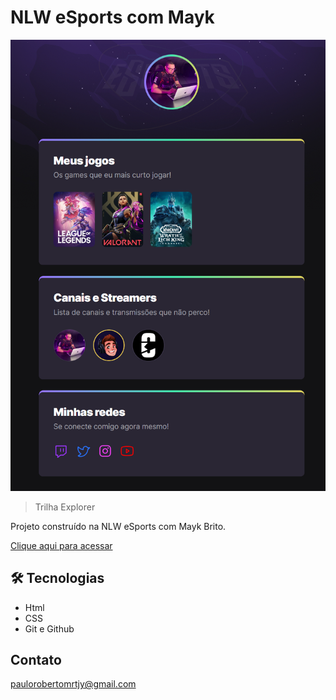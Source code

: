 # NLW eSports com Mayk

![preview](./.github/preview.png)

>Trilha Explorer

Projeto construído na NLW eSports com Mayk Brito.

[Clique aqui para acessar](https://juniormrtjy.github.io/NLW-eSports/)

## 🛠 Tecnologias

- Html
- CSS
- Git e Github


## Contato

paulorobertomrtjy@gmail.com
